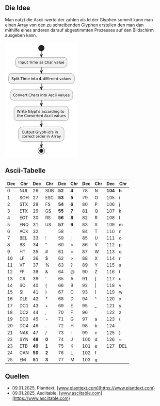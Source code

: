 ## Die Idee
Man nutzt die Ascii-werte der zahlen als Id der Glyphen sommit kann man 
einen Array von den zu schreibenden Glyphen erstellen den man dan mithilfe 
eines anderen darauf abgestimmten Prozesses auf den Bildschirm ausgeben kann.

![Flowchart](Flowchart.png)

## Ascii-Tabelle
| Dec | Chr | Dec    | Chr   | Dec    | Chr   | Dec | Chr | Dec     | Chr   |
| --- | --- | ------ | ----- | ------ | ----- | --- | --- | ------- | ----- |
| 0   | NUL | 26     | SUB   | **52** | **4** | 78  | N   | **104** | **h** |
| 1   | SOH | 27     | ESC   | **53** | **5** | 79  | O   | 105     | i     |
| 2   | STX | 28     | FS    | **54** | **6** | 80  | P   | 106     | j     |
| 3   | ETX | 29     | GS    | **55** | **7** | 81  | Q   | 107     | k     |
| 4   | EOT | 30     | RS    | **56** | **8** | 82  | R   | 108     | l     |
| 5   | ENQ | 31     | US    | **57** | **9** | 83  | S   | 109     | m     |
| 6   | ACK | 32     |       | 58     | :     | 84  | T   | 110     | n     |
| 7   | BEL | 33     | !     | 59     | ;     | 85  | U   | 111     | o     |
| 8   | BS  | 34     | "     | 60     | <     | 86  | V   | 112     | p     |
| 9   | HT  | 35     | #     | 61     | =     | 87  | W   | 113     | q     |
| 10  | LF  | 36     | $     | 62     | >     | 88  | X   | 114     | r     |
| 11  | VT  | 37     | %     | 63     | ?     | 89  | Y   | 115     | s     |
| 12  | FF  | 38     | &     | 64     | @     | 90  | Z   | 116     | t     |
| 13  | CR  | 39     | '     | 65     | A     | 91  | [   | 117     | u     |
| 14  | SO  | 40     | (     | 66     | B     | 92  | \|  | 118     | v     |
| 15  | SI  | 41     | )     | 67     | C     | 93  | ]   | 119     | w     |
| 16  | DLE | 42     | *     | 68     | D     | 94  | ^   | 120     | x     |
| 17  | DC1 | 43     | +     | 69     | E     | 95  | _   | 121     | y     |
| 18  | DC2 | 44     | ,     | 70     | F     | 96  | `   | 122     | z     |
| 19  | DC3 | 45     | -     | 71     | G     | 97  | a   | 123     | {     |
| 20  | DC4 | 46     | .     | 72     | H     | 98  | b   | 124     |       |
| 21  | NAK | 47     | /     | 73     | I     | 99  | c   | 125     | }     |
| 22  | SYN | **48** | **0** | 74     | J     | 100 | d   | 126     | ~     |
| 23  | ETB | **49** | **1** | 75     | K     | 101 | e   | 127     | DEL   |
| 24  | CAN | **50** | **2** | 76     | L     | 102 | f   |
| 25  | EM  | **51** | **3** | 77     | M     | 103 | g   |

## Quellen
- 09.01.2025, Planttext, [www.planttext.com](https://www.planttext.com)
- 09.01.2025, Asciitable, [www.asciitable.com](https://www.asciitable.com)